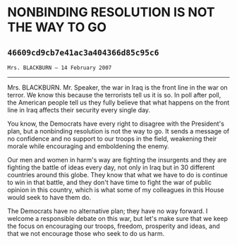 # NONBINDING RESOLUTION IS NOT THE WAY TO GO
## `46609cd9cb7e41ac3a404366d85c95c6`
`Mrs. BLACKBURN — 14 February 2007`

---


Mrs. BLACKBURN. Mr. Speaker, the war in Iraq is the front line in the 
war on terror. We know this because the terrorists tell us it is so. In 
poll after poll, the American people tell us they fully believe that 
what happens on the front line in Iraq affects their security every 
single day.

You know, the Democrats have every right to disagree with the 
President's plan, but a nonbinding resolution is not the way to go. It 
sends a message of no confidence and no support to our troops in the 
field, weakening their morale while encouraging and emboldening the 
enemy.

Our men and women in harm's way are fighting the insurgents and they 
are fighting the battle of ideas every day, not only in Iraq but in 30 
different countries around this globe. They know that what we have to 
do is continue to win in that battle, and they don't have time to fight 
the war of public opinion in this country, which is what some of my 
colleagues in this House would seek to have them do.

The Democrats have no alternative plan; they have no way forward. I 
welcome a responsible debate on this war, but let's make sure that we 
keep the focus on encouraging our troops, freedom, prosperity and 
ideas, and that we not encourage those who seek to do us harm.
